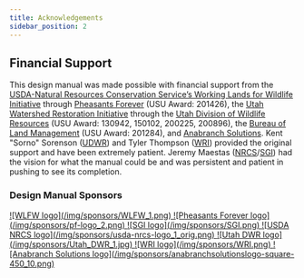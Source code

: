 ```yaml
---
title: Acknowledgements
sidebar_position: 2
---
```


## Financial Support

This design manual was made possible with financial support from the [USDA-Natural Resources Conservation Service’s Working Lands for Wildlife Initiative](https://www.nrcs.usda.gov/wps/portal/nrcs/detailfull/national/programs/initiatives/?cid=steldevb1027671) through [Pheasants Forever](https://www.pheasantsforever.org/) (USU Award: 201426), the [Utah Watershed Restoration Initiative](https://wri.utah.gov/) through the [Utah Division of Wildlife Resources](https://wildlife.utah.gov/) (USU Award: 130942, 150102, 200225, 200896), the [Bureau of Land Management](http://blm.gov) (USU Award: 201284), and [Anabranch Solutions](http://anabranchsolutions.com). Kent "Sorno" Sorenson ([UDWR](https://wildlife.utah.gov/)) and Tyler Thompson ([WRI](https://wri.utah.gov/)) provided the original support and have been extremely patient. Jeremy Maestas ([NRCS](https://www.nrcs.usda.gov)/[SGI](https://www.nrcs.usda.gov/wps/portal/nrcs/detailfull/national/programs/initiatives/?cid=steldevb1027671)) had the vision for what the manual could be and was persistent and patient in pushing to see its completion.

### Design Manual Sponsors

<div style={{ display: "flex", flexWrap: "wrap", justifyContent: "center", alignItems: "center", gap: "1rem" }}>
  <a href="https://www.nrcs.usda.gov/wps/portal/nrcs/detail/national/plantsanimals/fishwildlife/?cid=stelprdb1046975">
    ![WLFW logo](/img/sponsors/WLFW_1.png)
  </a>
  <a href="https://pheasantsforever.org/Hunt/pheasant-hunting.aspx">
    ![Pheasants Forever logo](/img/sponsors/pf-logo_2.png)
  </a>
  <a href="https://www.sagegrouseinitiative.com/">
    ![SGI logo](/img/sponsors/SGI.png)
  </a>
  <a href="https://www.nrcs.usda.gov/wps/portal/nrcs/detailfull/national/programs/initiatives/?cid=steldevb1027671">
    ![USDA NRCS logo](/img/sponsors/usda-nrcs-logo_1_orig.png)
  </a>
  <a href="https://wildlife.utah.gov/">
    ![Utah DWR logo](/img/sponsors/Utah_DWR_1.jpg)
  </a>
  <a href="https://wri.utah.gov/">
    ![WRI logo](/img/sponsors/WRI.png)
  </a>
  <a href="http://anabranchsolutions.com">
    ![Anabranch Solutions logo](/img/sponsors/anabranchsolutionslogo-square-450_10.png)
  </a>
</div>
